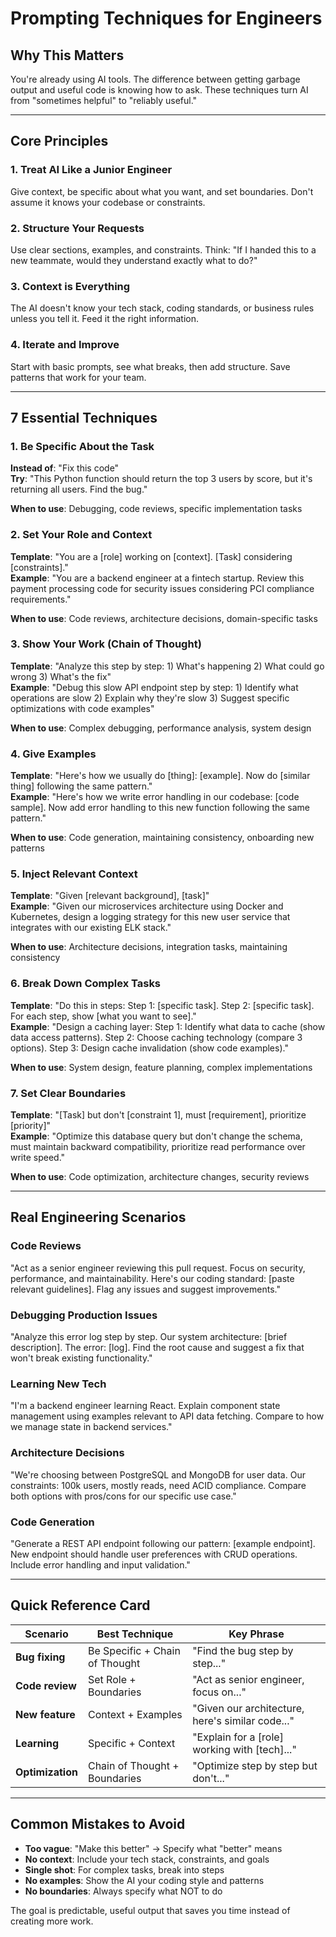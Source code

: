# Prompting Techniques for Engineers

## Why This Matters
You're already using AI tools. The difference between getting garbage output and useful code is knowing how to ask. These techniques turn AI from "sometimes helpful" to "reliably useful."

---

## Core Principles

### **1. Treat AI Like a Junior Engineer**
Give context, be specific about what you want, and set boundaries. Don't assume it knows your codebase or constraints.

### **2. Structure Your Requests**
Use clear sections, examples, and constraints. Think: "If I handed this to a new teammate, would they understand exactly what to do?"

### **3. Context is Everything**
The AI doesn't know your tech stack, coding standards, or business rules unless you tell it. Feed it the right information.

### **4. Iterate and Improve**
Start with basic prompts, see what breaks, then add structure. Save patterns that work for your team.

---

## 7 Essential Techniques

### **1. Be Specific About the Task**
**Instead of**: "Fix this code"  
**Try**: "This Python function should return the top 3 users by score, but it's returning all users. Find the bug."

**When to use**: Debugging, code reviews, specific implementation tasks

### **2. Set Your Role and Context**
**Template**: "You are a [role] working on [context]. [Task] considering [constraints]."  
**Example**: "You are a backend engineer at a fintech startup. Review this payment processing code for security issues considering PCI compliance requirements."

**When to use**: Code reviews, architecture decisions, domain-specific tasks

### **3. Show Your Work (Chain of Thought)**
**Template**: "Analyze this step by step: 1) What's happening 2) What could go wrong 3) What's the fix"  
**Example**: "Debug this slow API endpoint step by step: 1) Identify what operations are slow 2) Explain why they're slow 3) Suggest specific optimizations with code examples"

**When to use**: Complex debugging, performance analysis, system design

### **4. Give Examples**
**Template**: "Here's how we usually do [thing]: [example]. Now do [similar thing] following the same pattern."  
**Example**: "Here's how we write error handling in our codebase: [code sample]. Now add error handling to this new function following the same pattern."

**When to use**: Code generation, maintaining consistency, onboarding new patterns

### **5. Inject Relevant Context**
**Template**: "Given [relevant background], [task]"  
**Example**: "Given our microservices architecture using Docker and Kubernetes, design a logging strategy for this new user service that integrates with our existing ELK stack."

**When to use**: Architecture decisions, integration tasks, maintaining consistency

### **6. Break Down Complex Tasks**
**Template**: "Do this in steps: Step 1: [specific task]. Step 2: [specific task]. For each step, show [what you want to see]."  
**Example**: "Design a caching layer: Step 1: Identify what data to cache (show data access patterns). Step 2: Choose caching technology (compare 3 options). Step 3: Design cache invalidation (show code examples)."

**When to use**: System design, feature planning, complex implementations

### **7. Set Clear Boundaries**
**Template**: "[Task] but don't [constraint 1], must [requirement], prioritize [priority]"  
**Example**: "Optimize this database query but don't change the schema, must maintain backward compatibility, prioritize read performance over write speed."

**When to use**: Code optimization, architecture changes, security reviews

---

## Real Engineering Scenarios

### **Code Reviews**
"Act as a senior engineer reviewing this pull request. Focus on security, performance, and maintainability. Here's our coding standard: [paste relevant guidelines]. Flag any issues and suggest improvements."

### **Debugging Production Issues**  
"Analyze this error log step by step. Our system architecture: [brief description]. The error: [log]. Find the root cause and suggest a fix that won't break existing functionality."

### **Learning New Tech**
"I'm a backend engineer learning React. Explain component state management using examples relevant to API data fetching. Compare to how we manage state in backend services."

### **Architecture Decisions**
"We're choosing between PostgreSQL and MongoDB for user data. Our constraints: 100k users, mostly reads, need ACID compliance. Compare both options with pros/cons for our specific use case."

### **Code Generation**
"Generate a REST API endpoint following our pattern: [example endpoint]. New endpoint should handle user preferences with CRUD operations. Include error handling and input validation."

---

## Quick Reference Card

| **Scenario** | **Best Technique** | **Key Phrase** |
|-------------|-------------------|----------------|
| **Bug fixing** | Be Specific + Chain of Thought | "Find the bug step by step..." |
| **Code review** | Set Role + Boundaries | "Act as senior engineer, focus on..." |
| **New feature** | Context + Examples | "Given our architecture, here's similar code..." |
| **Learning** | Specific + Context | "Explain for a [role] working with [tech]..." |
| **Optimization** | Chain of Thought + Boundaries | "Optimize step by step but don't..." |

---

## Common Mistakes to Avoid

- **Too vague**: "Make this better" → Specify what "better" means
- **No context**: Include your tech stack, constraints, and goals  
- **Single shot**: For complex tasks, break into steps
- **No examples**: Show the AI your coding style and patterns
- **No boundaries**: Always specify what NOT to do

The goal is predictable, useful output that saves you time instead of creating more work.
